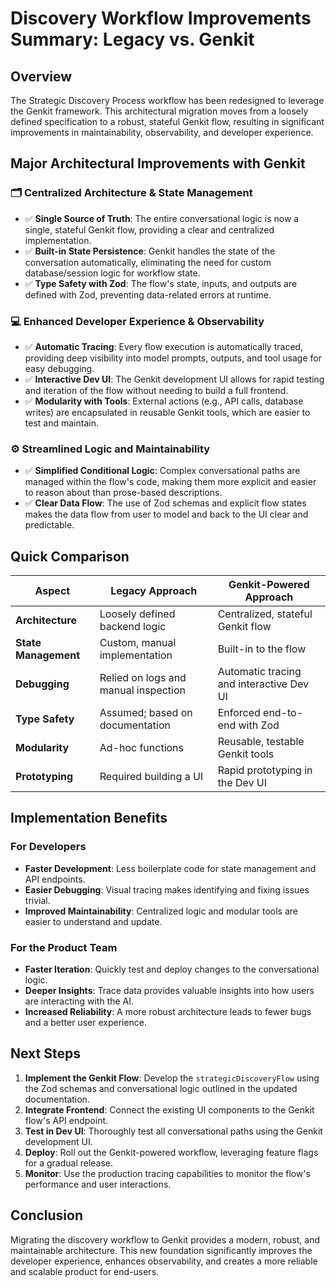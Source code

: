 # Discovery Workflow Improvements Summary: Legacy vs. Genkit

## Overview
The Strategic Discovery Process workflow has been redesigned to leverage the Genkit framework. This architectural migration moves from a loosely defined specification to a robust, stateful Genkit flow, resulting in significant improvements in maintainability, observability, and developer experience.

## Major Architectural Improvements with Genkit

### 🗂️ Centralized Architecture & State Management
- ✅ **Single Source of Truth**: The entire conversational logic is now a single, stateful Genkit flow, providing a clear and centralized implementation.
- ✅ **Built-in State Persistence**: Genkit handles the state of the conversation automatically, eliminating the need for custom database/session logic for workflow state.
- ✅ **Type Safety with Zod**: The flow's state, inputs, and outputs are defined with Zod, preventing data-related errors at runtime.

### 💻 Enhanced Developer Experience & Observability
- ✅ **Automatic Tracing**: Every flow execution is automatically traced, providing deep visibility into model prompts, outputs, and tool usage for easy debugging.
- ✅ **Interactive Dev UI**: The Genkit development UI allows for rapid testing and iteration of the flow without needing to build a full frontend.
- ✅ **Modularity with Tools**: External actions (e.g., API calls, database writes) are encapsulated in reusable Genkit tools, which are easier to test and maintain.

### ⚙️ Streamlined Logic and Maintainability
- ✅ **Simplified Conditional Logic**: Complex conversational paths are managed within the flow's code, making them more explicit and easier to reason about than prose-based descriptions.
- ✅ **Clear Data Flow**: The use of Zod schemas and explicit flow states makes the data flow from user to model and back to the UI clear and predictable.

## Quick Comparison

| Aspect | Legacy Approach | Genkit-Powered Approach |
|---|---|---|
| **Architecture** | Loosely defined backend logic | Centralized, stateful Genkit flow |
| **State Management**| Custom, manual implementation | Built-in to the flow |
| **Debugging** | Relied on logs and manual inspection | Automatic tracing and interactive Dev UI |
| **Type Safety** | Assumed; based on documentation | Enforced end-to-end with Zod |
| **Modularity** | Ad-hoc functions | Reusable, testable Genkit tools |
| **Prototyping** | Required building a UI | Rapid prototyping in the Dev UI |

## Implementation Benefits

### For Developers
- **Faster Development**: Less boilerplate code for state management and API endpoints.
- **Easier Debugging**: Visual tracing makes identifying and fixing issues trivial.
- **Improved Maintainability**: Centralized logic and modular tools are easier to understand and update.

### For the Product Team
- **Faster Iteration**: Quickly test and deploy changes to the conversational logic.
- **Deeper Insights**: Trace data provides valuable insights into how users are interacting with the AI.
- **Increased Reliability**: A more robust architecture leads to fewer bugs and a better user experience.

## Next Steps

1.  **Implement the Genkit Flow**: Develop the `strategicDiscoveryFlow` using the Zod schemas and conversational logic outlined in the updated documentation.
2.  **Integrate Frontend**: Connect the existing UI components to the Genkit flow's API endpoint.
3.  **Test in Dev UI**: Thoroughly test all conversational paths using the Genkit development UI.
4.  **Deploy**: Roll out the Genkit-powered workflow, leveraging feature flags for a gradual release.
5.  **Monitor**: Use the production tracing capabilities to monitor the flow's performance and user interactions.

## Conclusion
Migrating the discovery workflow to Genkit provides a modern, robust, and maintainable architecture. This new foundation significantly improves the developer experience, enhances observability, and creates a more reliable and scalable product for end-users.
